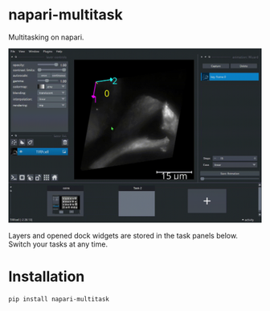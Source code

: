 # napari-multitask

Multitasking on napari.

![](Figs/output.gif)

Layers and opened dock widgets are stored in the task panels below. Switch your tasks at any time.

# Installation

```
pip install napari-multitask
```